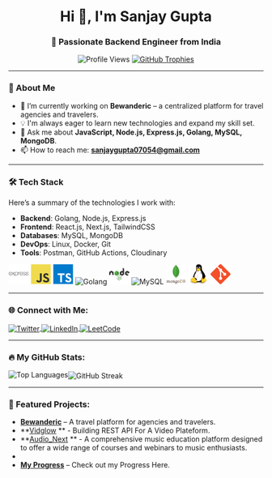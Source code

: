 <h1 align="center">Hi 👋, I'm Sanjay Gupta</h1>
<h3 align="center">🚀 Passionate Backend Engineer from India</h3>

<p align="center">
  <img src="https://komarev.com/ghpvc/?username=sanjaygupta972004&label=Profile%20views&color=0e75b6&style=flat" alt="Profile Views" />
  <a href="https://github.com/ryo-ma/github-profile-trophy">
    <img src="https://github-profile-trophy.vercel.app/?username=sanjaygupta972004&theme=gruvbox&row=1&no-frame=true&no-bg=true" alt="GitHub Trophies" />
  </a>
</p>

---

### 🌟 About Me
- 🌱 I’m currently working on **Bewanderic** – a centralized platform for travel agencies and travelers.
- 💡 I'm always eager to learn new technologies and expand my skill set.
- 💬 Ask me about **JavaScript, Node.js, Express.js, Golang, MySQL, MongoDB**.
- 📫 How to reach me: **sanjaygupta07054@gmail.com**
  
---

### 🛠️ Tech Stack

Here’s a summary of the technologies I work with:

- **Backend**: Golang, Node.js, Express.js
- **Frontend**: React.js, Next.js, TailwindCSS
- **Databases**: MySQL, MongoDB
- **DevOps**: Linux, Docker, Git
- **Tools**: Postman, GitHub Actions, Cloudinary

<p align="left">
  <img src="https://raw.githubusercontent.com/devicons/devicon/master/icons/express/express-original-wordmark.svg" alt="Express" width="40" height="40"/>
  <img src="https://raw.githubusercontent.com/devicons/devicon/master/icons/javascript/javascript-original.svg" alt="JavaScript" width="40" height="40"/>
  <img src="https://raw.githubusercontent.com/devicons/devicon/master/icons/typescript/typescript-original.svg" alt="TypeScript" width="40" height="40"/>
  <img src="https://raw.githubusercontent.com/devicons/devicon/master/icons/golang/golang-original.svg" alt="Golang" width="40" height="40"/>
  <img src="https://raw.githubusercontent.com/devicons/devicon/master/icons/nodejs/nodejs-original-wordmark.svg" alt="Node.js" width="40" height="40"/>
  <img src="https://www.vectorlogo.zone/logos/mysql/mysql-original-wordmark.svg" alt="MySQL" width="40" height="40"/>
  <img src="https://raw.githubusercontent.com/devicons/devicon/master/icons/mongodb/mongodb-original-wordmark.svg" alt="MongoDB" width="40" height="40"/>
  <img src="https://raw.githubusercontent.com/devicons/devicon/master/icons/linux/linux-original.svg" alt="Linux" width="40" height="40"/>
  <img src="https://raw.githubusercontent.com/devicons/devicon/master/icons/git/git-original.svg" alt="Git" width="40" height="40"/>
</p>

---

### 🌐 Connect with Me:
<p align="left">
  <a href="https://twitter.com/@sanjayg39010071" target="_blank">
    <img align="center" src="https://raw.githubusercontent.com/rahuldkjain/github-profile-readme-generator/master/src/images/icons/Social/twitter.svg" alt="Twitter" height="40" width="40" />
  </a> 
  <a href="https://linkedin.com/in/sanjaygupta" target="_blank">
    <img align="center" src="https://raw.githubusercontent.com/rahuldkjain/github-profile-readme-generator/master/src/images/icons/Social/linked-in-alt.svg" alt="LinkedIn" height="40" width="40" />
  </a>
  <a href="https://www.leetcode.com/sanjaygupta972004" target="_blank">
    <img align="center" src="https://raw.githubusercontent.com/rahuldkjain/github-profile-readme-generator/master/src/images/icons/Social/leet-code.svg" alt="LeetCode" height="40" width="40" />
  </a>
</p>

---

### 🔥 My GitHub Stats:
<p> 
  <img align="left" src="https://github-readme-stats.vercel.app/api/top-langs?username=sanjaygupta972004&show_icons=true&locale=en&layout=compact" alt="Top Languages" /> 
  <img align="center" src="https://github-readme-streak-stats.herokuapp.com/?user=sanjaygupta972004" alt="GitHub Streak" /> 
</p>

---

### 💼 Featured Projects:
- **[Bewanderic](https://bewanderic.com/)** – A travel platform for agencies and travelers.
- **[Vidglow](https://github.com/sanjaygupta972004/vidGlow) ** - Building REST API For A Video Plateform.
- **[Audio_Next](audio-next.vercel.app) ** - A comprehensive music education platform designed to offer a wide range of courses and webinars to music enthusiasts.
- 
- **[My Progress](https://github.com/sanjaygupta972004)** – Check out my Progress Here.
